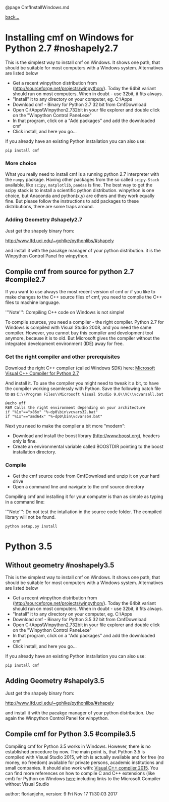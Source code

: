 @page CmfInstallWindows.md

[back...](CmfInstall)

# Installing cmf on Windows for Python 2.7  \#noshapely2.7

This is the simplest way to install cmf on Windows. It shows one path,
that should be suitable for most computers with a Windows system.
Alternatives are listed below

  - Get a recent winpython distribution from
    (<http://sourceforge.net/projects/winpython/>). Today the 64bit
    variant should run on most computers. When in doubt - use 32bit, it
    fits always.
  - "Install" it to any directory on your computer, eg. C:\\Apps
  - Download cmf - Binary for Python 2.7 32 bit from CmfDownload
  - Open C:\\Apps\\Winpython2.732bit in your file explorer and double
    click on the "Winpython Control Panel.exe"
  - In that program, click on a "Add packages" and add the downloaded
    cmf
  - Click install, and here you go...

If you already have an existing Python installation you can also use:

    pip install cmf

### More choice

What you really need to install cmf is a running python 2.7 interpreter
with the `numpy` package. Having other packages from the so called
`scipy-Stack` available, like `scipy`, `matplotlib`, `pandas` is
fine. The best way to get the scipy stack is to install a scientific
python distribution. winpython is one choice, but Anaconda and
python(x,y) are others and they work equally fine. But please follow the
instructions to add packages to these distributions, there are some
traps around.

### Adding Geometry \#shapely2.7

Just get the shapely binary from:

<http://www.lfd.uci.edu/~gohlke/pythonlibs/#shapely>

and install it with the pacakge manager of your python distribution. it
is the Winpython Control Panel fro winpython.

## Compile cmf from source for python 2.7 \#compile2.7

If you want to use always the most recent version of cmf or if you like
to make changes to the C++ source files of cmf, you need to compile the
C++ files to machine language.

'''Note''': Compiling C++ code on Windows is not simple\!

To compile sources, you need a compiler - the right compiler. Python 2.7
for Windows is compiled with Visual Studio 2008, and you need the same
compiler. However, you cannot buy this compiler and development tool
anymore, because it is to old. But Microsoft gives the compiler without
the integrated development environment (IDE) away for free.

### Get the right compiler and other prerequisites

Download the right C++ compiler (called Windows SDK) here: [Microsoft
Visual C++ Compiler for
Python 2.7](https://www.microsoft.com/download/details.aspx?id=44266)

And install it. To use the compiler you might need to tweak it a bit, to
have the compiler working seamlessly with Python. Save the following
batch file to as `C:\\Program Files\\Microsoft Visual Studio
9.0\\VC\\vcvarsall.bat`

    @echo off
    REM Calls the right environment depending on your architecture
    if "%1x"=="x86x" "%~dp0\bin\vcvars32.bat"
    if "%1x"=="amd64x" "%~dp0\bin\vcvars64.bat"

Next you need to make the compiler a bit more "modern":

  - Download and install the boost library (<http://www.boost.org>),
    headers only is fine.
  - Create an environmental variable called BOOSTDIR pointing to the
    boost installation directory.

### Compile

  - Get the cmf source code from CmfDownload and unzip it on your hard
    drive
  - Open a command line and navigate to the cmf source directory

Compiling cmf and installing it for your computer is than as simple as
typing in a command line:

'''Note''': Do not test the intallation in the source code folder. The
compiled library will not be found.

    python setup.py install

# Python 3.5

## Without geometry \#noshapely3.5

This is the simplest way to install cmf on Windows. It shows one path,
that should be suitable for most computers with a Windows system.
Alternatives are listed below

  - Get a recent winpython distribution from
    (<http://sourceforge.net/projects/winpython/>). Today the 64bit
    variant should run on most computers. When in doubt - use 32bit, it
    fits always.
  - "Install" it to any directory on your computer, eg. C:\\Apps
  - Download cmf - Binary for Python 3.5 32 bit from CmfDownload
  - Open C:\\Apps\\Winpython2.732bit in your file explorer and double
    click on the "Winpython Control Panel.exe"
  - In that program, click on a "Add packages" and add the downloaded
    cmf
  - Click install, and here you go...

If you already have an existing Python installation you can also use:

    pip install cmf

## Adding Geometry \#shapely3.5

Just get the shapely binary from:

<http://www.lfd.uci.edu/~gohlke/pythonlibs/#shapely>

and install it with the pacakge manager of your python distribution. Use
again the Winpython Control Panel for winpython.

## Compile cmf for Python 3.5 \#compile3.5

Compiling cmf for Python 3.5 works in Windows. However, there is no
established procedure by now. The main point is, that Python 3.5 is
compiled with Visual Studio 2015, which is actually available and for
free (no money, no freedom) available for private persons, academic
institutions and small companies. It should also work with: [Visual C++
compiler 2015](http://landinghub.visualstudio.com/visual-cpp-build-tools).
You can find more references on how to compile C and C++ extensions
(like cmf) for Python on Windows
[here](https://wiki.python.org/moin/WindowsCompilers) including links to
the Microsoft Compiler without Visual Studio

author: florianjehn, version: 9 Fri Nov 17 11:30:03 2017
